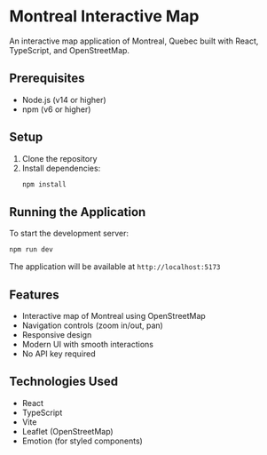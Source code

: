 # Montreal Interactive Map

An interactive map application of Montreal, Quebec built with React, TypeScript, and OpenStreetMap.

## Prerequisites

- Node.js (v14 or higher)
- npm (v6 or higher)

## Setup

1. Clone the repository
2. Install dependencies:
   ```bash
   npm install
   ```

## Running the Application

To start the development server:

```bash
npm run dev
```

The application will be available at `http://localhost:5173`

## Features

- Interactive map of Montreal using OpenStreetMap
- Navigation controls (zoom in/out, pan)
- Responsive design
- Modern UI with smooth interactions
- No API key required

## Technologies Used

- React
- TypeScript
- Vite
- Leaflet (OpenStreetMap)
- Emotion (for styled components) 